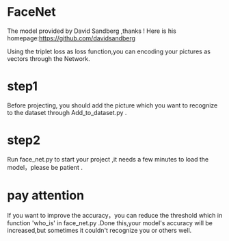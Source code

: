 # FaceNet
The model provided by David Sandberg ,thanks ! Here is his homepage:https://github.com/davidsandberg

Using the triplet loss as loss function,you can encoding your pictures as vectors through the Network.
# step1
Before projecting, you should add the picture which you want to recognize to the dataset through Add_to_dataset.py .
# step2
Run face_net.py to start your project ,it needs a few minutes to load the model，please be patient .
# pay attention
If you want to improve the accuracy，you can reduce the threshold which in function 'who_is' in face_net.py .Done this,your model's accuracy will be increased,but sometimes it couldn't recognize you or others well.
